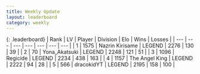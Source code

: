 ```yaml
---
title: Weekly Update
layout: leaderboard
category: weekly
---
```


{: .leaderboard}
| Rank | LV | Player | Division | Elo | Wins | Losses |
| --- | --- | --- | --- | --- | --- | --- |
| <span data-change="3">1</span> | 1575 | <span title="ID: 315148">Nazrin Kirisame</span> | LEGEND | <span data-change="110">2276</span> | <span data-change="53">130</span> | <span data-change="10">39</span> |
| <span data-change="104">2</span> | 70 | <span title="ID: 639135">Yona_Akatsuki</span> | LEGEND | <span data-change="248">2248</span> | <span data-change="67">121</span> | <span data-change="23">51</span> |
| <span data-change="-2">3</span> | 1096 | <span title="ID: 353063">Regicide</span> | LEGEND | <span data-change="-72">2234</span> | <span data-change="144">438</span> | <span data-change="51">163</span> |
| <span data-change="-2">4</span> | 1157 | <span title="ID: 547162">The Angel King</span> | LEGEND | <span data-change="-79">2222</span> | <span data-change="13">94</span> | <span data-change="10">28</span> |
| <span data-change="113">5</span> | 566 | <span title="ID: 4106">dracokidYT</span> | LEGEND | <span data-change="195">2195</span> | <span data-change="77">158</span> | <span data-change="26">100</span> |